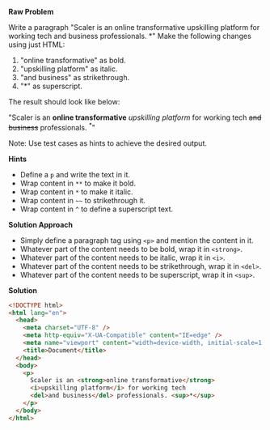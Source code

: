 **Raw Problem**

Write a paragraph "Scaler is an online transformative upskilling platform for working tech and business professionals. \*" Make the following changes using just HTML:

1. "online transformative" as bold.
2. "upskilling platform" as italic.
3. "and business" as strikethrough.
4. "\*" as superscript.

The result should look like below:

"Scaler is an **online transformative** _upskilling platform_ for working tech <del>and business</del> professionals. <sup>\*</sup>"

Note: Use test cases as hints to achieve the desired output.

**Hints**

- Define a `p` and write the text in it.
- Wrap content in `**` to make it bold.
- Wrap content in `*` to make it italic.
- Wrap content in `~~` to strikethrough it.
- Wrap content in `^` to define a superscript text.

**Solution Approach**

- Simply define a paragraph tag using `<p>` and mention the content in it.
- Whatever part of the content needs to be bold, wrap it in `<strong>`.
- Whatever part of the content needs to be italic, wrap it in `<i>`.
- Whatever part of the content needs to be strikethrough, wrap it in `<del>`.
- Whatever part of the content needs to be superscript, wrap it in `<sup>`.

**Solution**

```html
<!DOCTYPE html>
<html lang="en">
  <head>
    <meta charset="UTF-8" />
    <meta http-equiv="X-UA-Compatible" content="IE=edge" />
    <meta name="viewport" content="width=device-width, initial-scale=1.0" />
    <title>Document</title>
  </head>
  <body>
    <p>
      Scaler is an <strong>online transformative</strong>
      <i>upskilling platform</i> for working tech
      <del>and business</del> professionals. <sup>*</sup>
    </p>
  </body>
</html>
```
